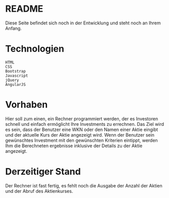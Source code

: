 # README

Diese Seite befindet sich noch in der Entwicklung und steht noch an Ihrem Anfang.

# Technologien

    HTML
    CSS
    Bootstrap
    Javascript
    jQuery
    AngularJS
    
# Vorhaben

Hier soll zum einen, ein Rechner programmiert werden, der es Investoren schnell und einfach ermöglicht Ihre Investments zu errechnen.
Das Ziel wird es sein, dass der Benutzer eine WKN oder den Namen einer Aktie eingibt und der aktuelle Kurs der Aktie angezeigt wird.
Wenn der Benutzer sein gewünschtes Investment mit den gewünschten Kriterien eintippt, werden Ihm die Berechneten ergebnisse inklusive der Details zu der Aktie angezeigt.


# Derzeitiger Stand

Der Rechner ist fast fertig, es fehlt noch die Ausgabe der Anzahl der Aktien und der Abruf des Aktienkurses.
